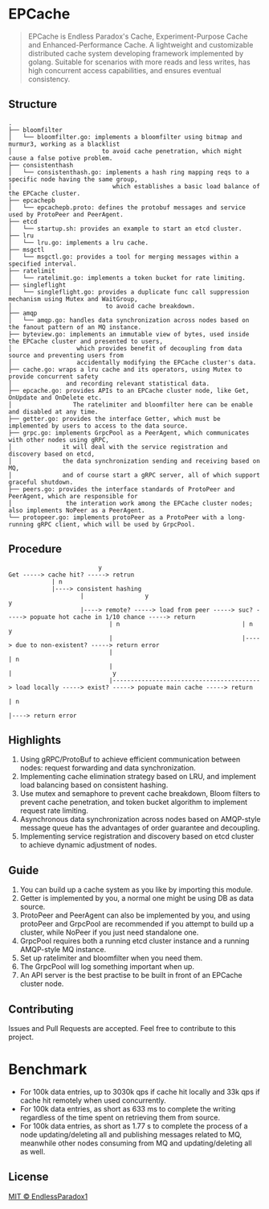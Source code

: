 # EPCache

> EPCache is Endless Paradox's Cache, Experiment-Purpose Cache and Enhanced-Performance Cache. 
  A lightweight and customizable distributed cache system developing framework implemented by golang. 
  Suitable for scenarios with more reads and less writes, has high concurrent access capabilities, 
  and ensures eventual consistency.

## Structure
```
.
├── bloomfilter
│   └── bloomfilter.go: implements a bloomfilter using bitmap and murmur3, working as a blacklist 
│                         to avoid cache penetration, which might cause a false potive problem.
├── consistenthash
│   └── consistenthash.go: implements a hash ring mapping reqs to a specific node having the same group,
│                            which establishes a basic load balance of the EPCache cluster.
├── epcachepb
│   └── epcachepb.proto: defines the protobuf messages and service used by ProtoPeer and PeerAgent.
├── etcd
│   └── startup.sh: provides an example to start an etcd cluster.
├── lru
│   └── lru.go: implements a lru cache.
├── msgctl
│   └── msgctl.go: provides a tool for merging messages within a specified interval.
├── ratelimit
│   └── ratelimit.go: implements a token bucket for rate limiting.
├── singleflight
│   └── singleflight.go: provides a duplicate func call suppression mechanism using Mutex and WaitGroup,
│                          to avoid cache breakdown.
├── amqp
│   └── amqp.go: handles data synchronization across nodes based on the fanout pattern of an MQ instance.
├── byteview.go: implements an immutable view of bytes, used inside the EPCache cluster and presented to users,
│                  which provides benefit of decoupling from data source and preventing users from 
│                  accidentally modifying the EPCache cluster's data.
├── cache.go: wraps a lru cache and its operators, using Mutex to provide concurrent safety 
│               and recording relevant statistical data. 
├── epcache.go: provides APIs to an EPCache cluster node, like Get, OnUpdate and OnDelete etc. 
│                 The ratelimiter and bloomfilter here can be enable and disabled at any time.
├── getter.go: provides the interface Getter, which must be implemented by users to access to the data source.
├── grpc.go: implements GrpcPool as a PeerAgent, which communicates with other nodes using gRPC, 
│              it will deal with the service registration and discovery based on etcd,
│              the data synchronization sending and receiving based on MQ,
│              and of course start a gRPC server, all of which support graceful shutdown. 
├── peers.go: provides the interface standards of ProtoPeer and PeerAgent, which are responsible for
│               the interation work among the EPCache cluster nodes; also implements NoPeer as a PeerAgent.
└── protopeer.go: implements protoPeer as a ProtoPeer with a long-running gRPC client, which will be used by GrpcPool.
```

## Procedure

```
                         y
Get -----> cache hit? -----> retrun
            | n                                  
            |----> consistent hashing 
                    |                 y                                 y
                    |----> remote? -----> load from peer -----> suc? -----> popuate hot cache in 1/10 chance -----> return
                            | n                                  | n                            y             
                            |                                    |----> due to non-existent? -----> return error
                            |                                            | n                                  
                            |                                            |                            y
                            |-----------------------------------------> load locally -----> exist? -----> popuate main cache -----> return
                                                                                             | n                                  
                                                                                             |----> return error
```

## Highlights

1. Using gRPC/ProtoBuf to achieve efficient communication between nodes: request forwarding and data synchronization.
2. Implementing cache elimination strategy based on LRU, and implement load balancing based on consistent hashing.
3. Use mutex and semaphore to prevent cache breakdown, Bloom filters to prevent cache penetration, 
   and token bucket algorithm to implement request rate limiting.
4. Asynchronous data synchronization across nodes based on AMQP-style message queue
   has the advantages of order guarantee and decoupling.
5. Implementing service registration and discovery based on etcd cluster to achieve dynamic adjustment of nodes.

## Guide

1. You can build up a cache system as you like by importing this module.
2. Getter is implemented by you, a normal one might be using DB as data source.
3. ProtoPeer and PeerAgent can also be implemented by you, and using protoPeer and GrpcPool are recommended
   if you attempt to build up a cluster, while NoPeer if you just need standalone one.
4. GrpcPool requires both a running etcd cluster instance and a running AMQP-style MQ instance. 
5. Set up ratelimiter and bloomfilter when you need them.
6. The GrpcPool will log something important when up.
7. An API server is the best practise to be built in front of an EPCache cluster node.

## Contributing

Issues and Pull Requests are accepted. Feel free to contribute to this project.

# Benchmark

* For 100k data entries, up to 3030k qps if cache hit locally and 33k qps if cache hit remotely 
  when used concurrently.
* For 100k data entries, as short as 633 ms to complete the writing regardless of the time spent on 
  retrieving them from source.
* For 100k data entries, as short as 1.77 s to complete the process of a node updating/deleting all and 
  publishing messages related to MQ, meanwhile other nodes consuming from MQ and updating/deleting all as well.

## License

[MIT © EndlessParadox1](./LICENSE)
